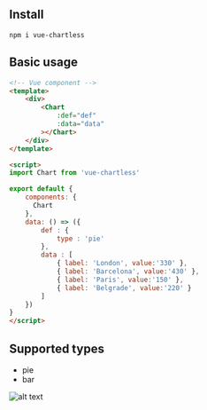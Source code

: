 ## Install
```
npm i vue-chartless
```

## Basic usage

```html
<!-- Vue component -->
<template>
    <div>
        <Chart 
            :def="def"
            :data="data"
        ></Chart>
    </div>
</template>

<script>
import Chart from 'vue-chartless'

export default {
    components: {
      Chart
    },
    data: () => ({
        def : {
            type : 'pie'
        },
        data : [
            { label: 'London', value:'330' },
            { label: 'Barcelona', value:'430' },
            { label: 'Paris', value:'150' },
            { label: 'Belgrade', value:'220' }
        ]
    })
}
</script>
```

## Supported types
* pie
* bar

![alt text](https://s3.eu-west-1.amazonaws.com/kumricbucket/chart123.png)

